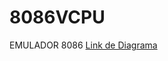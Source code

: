# 8086VCPU
EMULADOR 8086
[Link de Diagrama](https://drive.google.com/file/d/1VMeHEZvVEvKrby4-qBhoDwCifExI74zW/view?usp=sharing)
